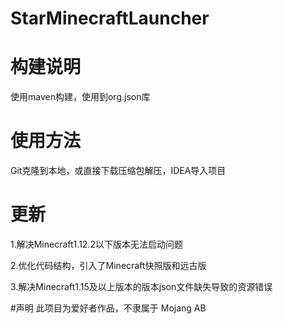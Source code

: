 # StarMinecraftLauncher
# 构建说明
使用maven构建，使用到org.json库
# 使用方法
Git克隆到本地，或直接下载压缩包解压，IDEA导入项目
# 更新
1.解决Minecraft1.12.2以下版本无法启动问题

2.优化代码结构，引入了Minecraft快照版和远古版

3.解决Minecraft1.15及以上版本的版本json文件缺失导致的资源错误

#声明
此项目为爱好者作品，不隶属于 Mojang AB
